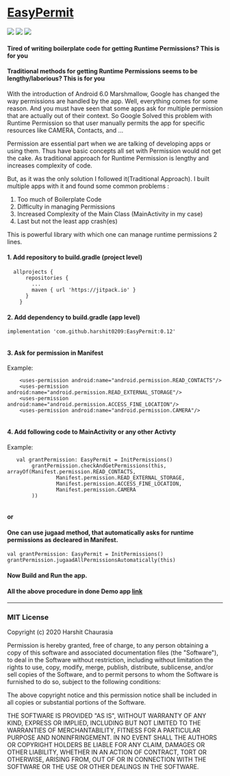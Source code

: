 # [EasyPermit](https://medium.com/@harshitchaurasia00/how-to-handle-runtime-permission-in-android-the-easy-way-e1cdc0a810b3)

[<img src= https://badgen.net/badge/Contributions/Welcome/green>]() 
[<img src=https://badgen.net/badge/license/MIT/orange>](https://github.com/harshit0209/EasyPermit/blob/master/LICENSE) 
[<img src= https://badgen.net/badge/Linkedin/harshit/blue>](https://www.linkedin.com/in/harshit-chaurasia-38a57016a/) 

#### Tired of writing boilerplate code for getting Runtime Permissions? This is for you

#### Traditional methods for getting Runtime Permissions seems to be lengthy/laborious? This is for you

With the introduction of Android 6.0 Marshmallow, Google has changed the way permissions are handled by the app. Well, everything comes for some reason. And you must have seen that some apps ask for multiple permission that are actually out of their context. So Google Solved this problem with Runtime Permission so that user manually permits the app for specific resources like CAMERA, Contacts, and …

Permission are essential part when we are talking of developing apps or using them. Thus have basic concepts all set with Permission would not get the cake. As traditional approach for Runtime Permission is lengthy and increases complexity of code.

But, as it was the only solution I followed it(Traditional Approach). I built multiple apps with it and found some common problems :

1. Too much of Boilerplate Code
1. Difficulty in managing Permissions
1. Increased Complexity of the Main Class (MainActivity in my case)
1. Last but not the least app crash(es)

This is powerful library with which one can manage runtime permissions 2 lines.
#### 1. Add repository to build.gradle (project level)
```
  allprojects {
      repositories {
        ...
        maven { url 'https://jitpack.io' }
      }
    }
```
#### 2. Add dependency to build.gradle (app level)
```
implementation 'com.github.harshit0209:EasyPermit:0.12'
   
```
#### 3. Ask for permission in Manifest
Example:
```
    <uses-permission android:name="android.permission.READ_CONTACTS"/>
    <uses-permission android:name="android.permission.READ_EXTERNAL_STORAGE"/>
    <uses-permission android:name="android.permission.ACCESS_FINE_LOCATION"/>
    <uses-permission android:name="android.permission.CAMERA"/>
   
```
#### 4. Add following code to MainActivity or any other Activty
Example:  
```
   val grantPermission: EasyPermit = InitPermissions()
        grantPermission.checkAndGetPermissions(this, arrayOf(Manifest.permission.READ_CONTACTS,
                Manifest.permission.READ_EXTERNAL_STORAGE,
                Manifest.permission.ACCESS_FINE_LOCATION,
                Manifest.permission.CAMERA
        ))               
   
```
#### or
#### One can use **jugaad** method, that automatically asks for runtime permissions as decleared in Manifest.
```
val grantPermission: EasyPermit = InitPermissions()
grantPermission.jugaadAllPermissionsAutomatically(this)
```

#### Now Build and Run the app.
#### All the above procedure in done Demo app [link](https://github.com/harshit0209/EasyPermit_Test)


-----------------------------------------------------------------------------

### MIT License

Copyright (c) 2020 Harshit Chaurasia

Permission is hereby granted, free of charge, to any person obtaining a copy
of this software and associated documentation files (the "Software"), to deal
in the Software without restriction, including without limitation the rights
to use, copy, modify, merge, publish, distribute, sublicense, and/or sell
copies of the Software, and to permit persons to whom the Software is
furnished to do so, subject to the following conditions:

The above copyright notice and this permission notice shall be included in all
copies or substantial portions of the Software.

THE SOFTWARE IS PROVIDED "AS IS", WITHOUT WARRANTY OF ANY KIND, EXPRESS OR
IMPLIED, INCLUDING BUT NOT LIMITED TO THE WARRANTIES OF MERCHANTABILITY,
FITNESS FOR A PARTICULAR PURPOSE AND NONINFRINGEMENT. IN NO EVENT SHALL THE
AUTHORS OR COPYRIGHT HOLDERS BE LIABLE FOR ANY CLAIM, DAMAGES OR OTHER
LIABILITY, WHETHER IN AN ACTION OF CONTRACT, TORT OR OTHERWISE, ARISING FROM,
OUT OF OR IN CONNECTION WITH THE SOFTWARE OR THE USE OR OTHER DEALINGS IN THE
SOFTWARE.
